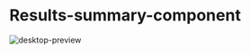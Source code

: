 # Results-summary-component
![desktop-preview](https://user-images.githubusercontent.com/88445522/223125549-df66a4b2-6273-408f-9bc5-f052294ff16b.jpg)
